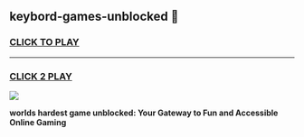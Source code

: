 
## keybord-games-unblocked 👋
<h3>
<a href="https://premium.freeplayer.one?title=keybord-games-unblocked&ref=14F">CLICK TO PLAY</a></h3>
<hr>

<h3>
<a href="https://premium.freeplayer.one?title=keybord-games-unblocked&ref=14F">CLICK 2 PLAY</a>
  
</h3>

<a href="https://premium.freeplayer.one?title=keybord-games-unblocked&ref=12F/"><img src="https://clearcache.store/games.png"></a>


**worlds hardest game unblocked: Your Gateway to Fun and Accessible Online Gaming**
